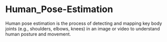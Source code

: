# Human_Pose-Estimation
Human pose estimation is the process of detecting and mapping key body joints (e.g., shoulders, elbows, knees) in an image or video to understand human posture and movement.
